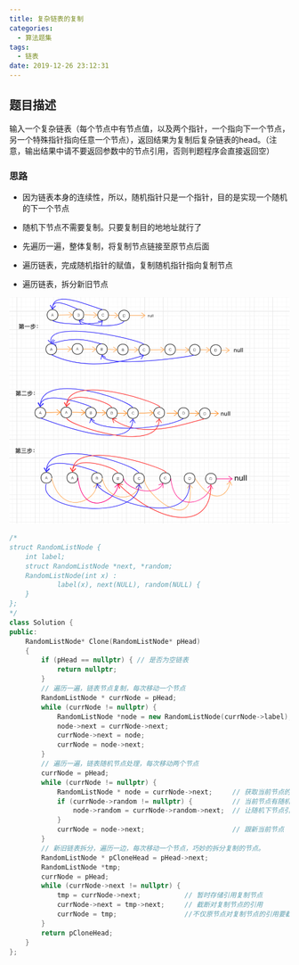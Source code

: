 ```yaml
---
title: 复杂链表的复制
categories:
  - 算法题集
tags:
  - 链表
date: 2019-12-26 23:12:31
---
```


## 题目描述
输入一个复杂链表（每个节点中有节点值，以及两个指针，一个指向下一个节点，另一个特殊指针指向任意一个节点），返回结果为复制后复杂链表的head。（注意，输出结果中请不要返回参数中的节点引用，否则判题程序会直接返回空）
### 思路
- 因为链表本身的连续性，所以，随机指针只是一个指针，目的是实现一个随机的下一个节点
- 随机下节点不需要复制。只要复制目的地地址就行了

- 先遍历一遍，整体复制，将复制节点链接至原节点后面
- 遍历链表，完成随机指针的赋值，复制随机指针指向复制节点
- 遍历链表，拆分新旧节点


![tu](/images/复杂链表的复制.png)

```cpp
/*
struct RandomListNode {
    int label;
    struct RandomListNode *next, *random;
    RandomListNode(int x) :
            label(x), next(NULL), random(NULL) {
    }
};
*/
class Solution {
public:
    RandomListNode* Clone(RandomListNode* pHead)
    {
        if (pHead == nullptr) { // 是否为空链表
            return nullptr;
        }
        // 遍历一遍，链表节点复制，每次移动一个节点
        RandomListNode * currNode = pHead;
        while (currNode != nullptr) {
            RandomListNode *node = new RandomListNode(currNode->label);
            node->next = currNode->next;
            currNode->next = node;
            currNode = node->next;
        }
        // 遍历一遍，链表随机节点处理，每次移动两个节点
        currNode = pHead;
        while (currNode != nullptr) {
            RandomListNode * node = currNode->next;     // 获取当前节点的复制节点
            if (currNode->random != nullptr) {          // 当前节点有随机下节点，因为，随机下节点是新复制的节点
                node->random = currNode->random->next;  // 让随机下节点引用指向复制节点
            }
            currNode = node->next;                      // 跟新当前节点
        }
        // 新旧链表拆分，遍历一边，每次移动一个节点，巧妙的拆分复制的节点。
        RandomListNode * pCloneHead = pHead->next;
        RandomListNode *tmp;
        currNode = pHead;
        while (currNode->next != nullptr) {
            tmp = currNode->next;           // 暂时存储引用复制节点
            currNode->next = tmp->next;     // 截断对复制节点的引用
            currNode = tmp;                 //不仅原节点对复制节点的引用要截断，复制节点对原节点的引用也要截断
        }
        return pCloneHead;
    }
};
```